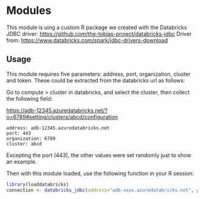 # Modules

This module is uing a custom R package we created with the Databricks JDBC driver: https://github.com/the-tobias-project/databricks-jdbc
Driver from: https://www.databricks.com/spark/jdbc-drivers-download


## Usage

This module requires five parameters: address, port, organization, cluster and token. These could be extracted from the databricks url as follows:

Go to compute > cluster in databricks, and select the cluster, then collect the following field:

https://adb-12345.azuredatabricks.net/?o=6789#setting/clusters/abcd/configuration


```
address: adb-12345.azuredatabricks.net
port: 443
organization: 6789
cluster: abcd
```

Excepting the port (443), the other values were set randomly just to show an example.

Then with this module loaded, use the following function in your R session:


```r
library(loaddatabricks)
connection <- databricks_jdbc(address="adb-xxxx.azuredatabricks.net", port = "443", organization = "xxxx", cluster = "xxxx", token="xxxx")
```